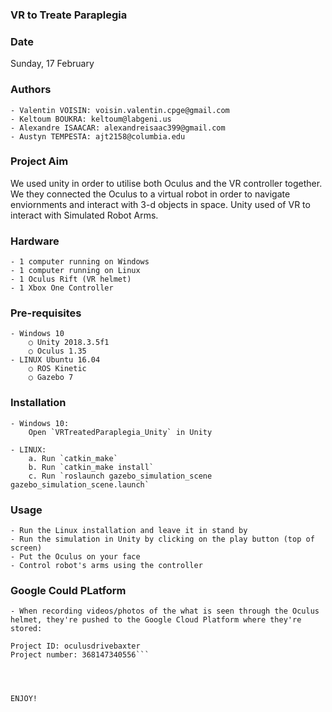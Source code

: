 ### VR to Treate Paraplegia

### Date
Sunday, 17 February

### Authors
	- Valentin VOISIN: voisin.valentin.cpge@gmail.com
	- Keltoum BOUKRA: keltoum@labgeni.us
	- Alexandre ISAACAR: alexandreisaac399@gmail.com
	- Austyn TEMPESTA: ajt2158@columbia.edu

### Project Aim
We used unity in order to utilise both Oculus and the VR controller together. We they connected the Oculus to a virtual robot in order to navigate enviornments and interact with 3-d objects in space. Unity used of VR to interact with Simulated Robot Arms.

### Hardware
	- 1 computer running on Windows
	- 1 computer running on Linux
	- 1 Oculus Rift (VR helmet)
	- 1 Xbox One Controller

### Pre-requisites
	- Windows 10
		○ Unity 2018.3.5f1
		○ Oculus 1.35
	- LINUX Ubuntu 16.04
		○ ROS Kinetic
		○ Gazebo 7
	
### Installation
	- Windows 10:
		Open `VRTreatedParaplegia_Unity` in Unity 
		
	- LINUX:
		a. Run `catkin_make`
		b. Run `catkin_make install`
		c. Run `roslaunch gazebo_simulation_scene gazebo_simulation_scene.launch`
	
### Usage
	- Run the Linux installation and leave it in stand by
	- Run the simulation in Unity by clicking on the play button (top of screen)
	- Put the Oculus on your face
	- Control robot's arms using the controller
	
### Google Could PLatform
	- When recording videos/photos of the what is seen through the Oculus helmet, they're pushed to the Google Cloud Platform where they're stored:
	
```Project name: OculusDriveBaxter
Project ID: oculusdrivebaxter
Project number: 368147340556```




ENJOY!
